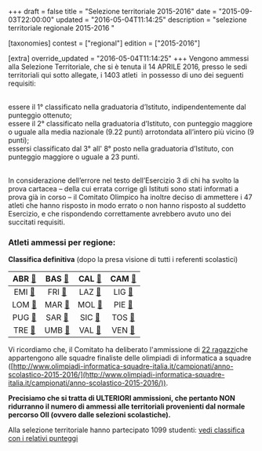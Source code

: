 +++
draft = false
title = "Selezione territoriale 2015-2016"
date = "2015-09-03T22:00:00"
updated = "2016-05-04T11:14:25"
description = "selezione territoriale regionale 2015-2016 "

[taxonomies]
contest = ["regional"]
edition = ["2015-2016"]

[extra]
override_updated = "2016-05-04T11:14:25"
+++
Vengono ammessi alla Selezione Territoriale, che si è tenuta il 14 APRILE 2016, presso le sedi territoriali qui sotto allegate, i 1403 atleti  in possesso di uno dei seguenti requisiti:

<br/>essere il 1° classificato nella graduatoria d’Istituto, indipendentemente dal punteggio ottenuto;<br/>essere il 2° classificato nella graduatoria d’Istituto, con punteggio maggiore o uguale alla media nazionale (9.22 punti) arrotondata all’intero più vicino (9 punti);<br/>essersi classificato dal 3° all' 8° posto nella graduatoria d’Istituto, con punteggio maggiore o uguale a 23 punti.

<br/>In considerazione dell’errore nel testo dell’Esercizio 3 di chi ha svolto la prova cartacea – della cui errata corrige gli Istituti sono stati informati a prova già in corso – il Comitato Olimpico ha inoltre deciso di ammettere i 47 atleti che hanno risposto in modo errato o non hanno risposto al suddetto Esercizio, e che rispondendo correttamente avrebbero avuto uno dei succitati requisiti.

### Atleti ammessi per regione:

**Classifica definitiva** (dopo la presa visione di tutti i referenti scolastici)

|         ABR [🔗](/oldsite/102/ABRUZZO.pdf)         |        BAS [🔗](/oldsite/102/BASILICATA.pdf)         |   CAL [🔗](/oldsite/102/CALABRIA.pdf)    | CAM [🔗](/oldsite/102/CAMPANIA.pdf) |
| :------------------------------------------------: | :-----------------------------------------------: | :-----------------------------------: | :------------------------------: |
|    EMI [🔗](/oldsite/102/EMILIA%20ROMAGNA.pdf)     | FRI [🔗](/oldsite/102/FRIULI%20VENEZIA%20GIULIA.pdf) |     LAZ [🔗](/oldsite/102/LAZIO.pdf)     | LIG [🔗](/oldsite/102/LIGURIA.pdf)  |
|        LOM [🔗](/oldsite/102/LOMBARDIA.pdf)        |          MAR [🔗](/oldsite/102/MARCHE.pdf)           |    MOL [🔗](/oldsite/102/MOLISE.pdf)     | PIE [🔗](/oldsite/102/PIEMONTE.pdf) |
|         PUG [🔗](/oldsite/102/PUGLIA.pdf)          |         SAR [🔗](/oldsite/102/SARDEGNA.pdf)          |    SIC [🔗](/oldsite/102/SICILIA.pdf)    | TOS [🔗](/oldsite/102/TOSCANA.pdf)  |
| TRE [🔗](/oldsite/102/TRENTINO%20ALTO%20ADIGE.pdf) |          UMB [🔗](/oldsite/102/UMBRIA.pdf)           | VAL [🔗](/oldsite/102/VALLE%20AOSTA.pdf) |  VEN [🔗](/oldsite/102/VENETO.pdf)  |

Vi ricordiamo che, il Comitato ha deliberato l'ammissione di [22 ragazzi](/oldsite/102/22_ammessi_OIS.pdf)che appartengono alle squadre finaliste delle olimpiadi di informatica a squadre ([http://www.olimpiadi-informatica-squadre-italia.it/campionati/anno-scolastico-2015-2016/](http://www.olimpiadi-informatica-squadre-italia.it/campionati/anno-scolastico-2015-2016/)).

**Precisiamo che si tratta di ULTERIORI ammissioni, che pertanto NON ridurranno il numero di ammessi alle territoriali provenienti dal normale percorso OII (ovvero dalle selezioni scolastiche).**

Alla selezione territoriale hanno partecipato 1099 studenti: [vedi classifica con i relativi punteggi](/oldsite/102/Risultati_Selezione_territoriale.xlsx)
